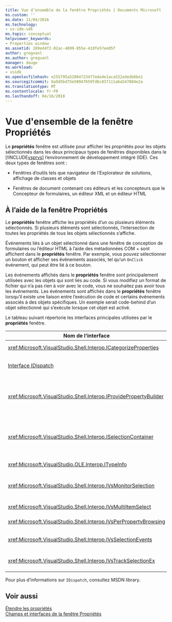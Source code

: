 ```yaml
---
title: Vue d’ensemble de la fenêtre Propriétés | Documents Microsoft
ms.custom: ''
ms.date: 11/04/2016
ms.technology:
- vs-ide-sdk
ms.topic: conceptual
helpviewer_keywords:
- Properties window
ms.assetid: 289ed4f2-02ac-4899-855e-42dfe57ee05f
author: gregvanl
ms.author: gregvanl
manager: douge
ms.workload:
- vssdk
ms.openlocfilehash: e255795a52064723477eda4e1aca532adedb6be1
ms.sourcegitcommit: 6a9d5bd75e50947659fd6c837111a6a547884e2a
ms.translationtype: MT
ms.contentlocale: fr-FR
ms.lasthandoff: 04/16/2018
---
```

# <a name="properties-window-overview"></a>Vue d'ensemble de la fenêtre Propriétés
Le **propriétés** fenêtre est utilisée pour afficher les propriétés pour les objets sélectionnés dans les deux principaux types de fenêtres disponibles dans le [!INCLUDE[vsprvs](../../code-quality/includes/vsprvs_md.md)] l’environnement de développement intégré (IDE). Ces deux types de fenêtres sont :  
  
-   Fenêtres d’outils tels que navigateur de l’Explorateur de solutions, affichage de classes et objets  
  
-   Fenêtres de document contenant ces éditeurs et les concepteurs que le Concepteur de formulaires, un éditeur XML et un éditeur HTML  
  
## <a name="using-the-properties-window"></a>À l’aide de la fenêtre Propriétés  
 Le **propriétés** fenêtre affiche les propriétés d’un ou plusieurs éléments sélectionnés. Si plusieurs éléments sont sélectionnés, l’intersection de toutes les propriétés de tous les objets sélectionnés s’affiche.  
  
 Événements liés à un objet sélectionné dans une fenêtre de conception de formulaires ou l’éditeur HTML à l’aide des métadonnées COM + sont affichent dans le **propriétés** fenêtre. Par exemple, vous pouvez sélectionner un bouton et afficher ses événements associés, tel qu’un `OnClick` événement, qui peut être lié à ce bouton.  
  
 Les événements affichés dans le **propriétés** fenêtre sont principalement utilisées avec les objets qui sont liés au code. Si vous modifiez un format de fichier qui n’a pas rien à voir avec le code, vous ne souhaitez pas avoir tous les événements. Les événements sont affichés dans le **propriétés** fenêtre lorsqu’il existe une liaison entre l’exécution de code et certains événements associés à des objets spécifiques. Un exemple serait code-behind d’un objet sélectionné qui s’exécute lorsque cet objet est activé.  
  
 Le tableau suivant répertorie les interfaces principales utilisées par le **propriétés** fenêtre.  
  
|Nom de l’interface|Description|  
|--------------------|-----------------|  
|<xref:Microsoft.VisualStudio.Shell.Interop.ICategorizeProperties>|Fournit une liste de catégories pour le **propriétés** fenêtre et mappe chaque propriété à une catégorie.|  
|[Interface IDispatch](https://msdn.microsoft.com/library/windows/desktop/ms221608.aspx)|Expose des méthodes et des propriétés pour la programmation des outils et autres applications qui prennent en charge d’automation d’un objet.|  
|<xref:Microsoft.VisualStudio.Shell.Interop.IProvidePropertyBuilder>|Fournit des boutons de sélection (...) appelé *générateurs* qui ouvrir des fenêtres de dialogue modale implémentées par l’objet lui-même. Utilisé lorsqu’une valeur n’est pas facilement tapée par l’utilisateur dans un champ de texte. Par exemple, il peut être utilisé pour ouvrir un sélecteur de couleur qui détermine la valeur RVB pour vous.|  
|<xref:Microsoft.VisualStudio.Shell.Interop.ISelectionContainer>|Fournit l’accès aux objets utilisés pour mettre à jour les informations affichées dans le **propriétés** fenêtre. <xref:Microsoft.VisualStudio.Shell.Interop.ISelectionContainer> est implémentée par les packages VS pour chaque fenêtre qui contient des objets sélectionnables avec des propriétés connexes à afficher.|  
|<xref:Microsoft.VisualStudio.OLE.Interop.ITypeInfo>|Fournit des informations sur le type d’un objet, telles que les méthodes d’une interface et les champs d’une structure.|  
|<xref:Microsoft.VisualStudio.Shell.Interop.IVsMonitorSelection>|Active les VSPackages pour recevoir une notification d’événements de sélection et récupérer des informations sur la hiérarchie de projet en cours, élément, valeur de l’élément et contexte de l’interface utilisateur de commande.|  
|<xref:Microsoft.VisualStudio.Shell.Interop.IVsMultiItemSelect>|Fournit l’environnement avec un accès à plusieurs sélections.|  
|<xref:Microsoft.VisualStudio.Shell.Interop.IVsPerPropertyBrowsing>|Utilisé pour fournir des noms localisés sur certaines propriétés affichées dans le **propriétés** fenêtre.|  
|<xref:Microsoft.VisualStudio.Shell.Interop.IVsSelectionEvents>|Notifie les VSPackages inscrits des modifications apportées à la sélection actuelle, la valeur de l’élément ou le contexte de l’interface utilisateur de commande.|  
|<xref:Microsoft.VisualStudio.Shell.Interop.IVsTrackSelectionEx>|Notifie l’environnement d’un changement de la sélection actuelle et donne accès aux informations de hiérarchie et élément relatives à la nouvelle sélection.|  
  
 Pour plus d’informations sur `IDispatch`, consultez MSDN library.  
  
## <a name="see-also"></a>Voir aussi  
 [Étendre les propriétés](../../extensibility/internals/extending-properties.md)   
 [Champs et interfaces de la fenêtre Propriétés](../../extensibility/internals/properties-window-fields-and-interfaces.md)